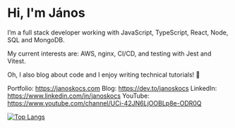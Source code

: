 <h1>Hi, I'm János </h1>
<p>I’m a full stack developer working with JavaScript, TypeScript, React, Node, SQL and MongoDB. 
  
My current interests are: AWS, nginx, CI/CD, and testing with Jest and Vitest.

Oh, I also blog about code and I enjoy writing technical tutorials! 📖

Portfolio: https://janoskocs.com
Blog: https://dev.to/janoskocs
LinkedIn: https://www.linkedin.com/in/janoskocs
YouTube: https://www.youtube.com/channel/UCi-42JN6LjOOBLp8e-ODR0Q

[![Top Langs](https://github-readme-stats-git-masterrstaa-rickstaa.vercel.app/api/top-langs/?username=janoskocs)](https://github.com/anuraghazra/github-readme-stats)
